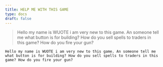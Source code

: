```yaml
---
title: HELP ME WITH THIS GAME
type: docs
draft: false
---
```


> Hello my name is WUOTE i am very new to this game. An someone tell me what button is for building? How do you sell spells to traders in this game? How do you fire your gun?

```plaintext {filename="Copy to clipboard"}
Hello my name is WUOTE i am very new to this game. An someone tell me what button is for building? How do you sell spells to traders in this game? How do you fire your gun?
```
